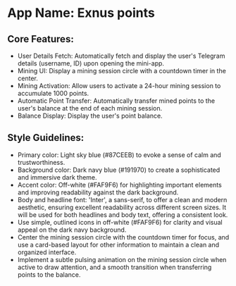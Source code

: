 # **App Name**: Exnus points

## Core Features:

- User Details Fetch: Automatically fetch and display the user's Telegram details (username, ID) upon opening the mini-app.
- Mining UI: Display a mining session circle with a countdown timer in the center.
- Mining Activation: Allow users to activate a 24-hour mining session to accumulate 1000 points.
- Automatic Point Transfer: Automatically transfer mined points to the user's balance at the end of each mining session.
- Balance Display: Display the user's point balance.

## Style Guidelines:

- Primary color: Light sky blue (#87CEEB) to evoke a sense of calm and trustworthiness.
- Background color: Dark navy blue (#191970) to create a sophisticated and immersive dark theme.
- Accent color: Off-white (#FAF9F6) for highlighting important elements and improving readability against the dark background.
- Body and headline font: 'Inter', a sans-serif, to offer a clean and modern aesthetic, ensuring excellent readability across different screen sizes. It will be used for both headlines and body text, offering a consistent look.
- Use simple, outlined icons in off-white (#FAF9F6) for clarity and visual appeal on the dark navy background.
- Center the mining session circle with the countdown timer for focus, and use a card-based layout for other information to maintain a clean and organized interface.
- Implement a subtle pulsing animation on the mining session circle when active to draw attention, and a smooth transition when transferring points to the balance.
